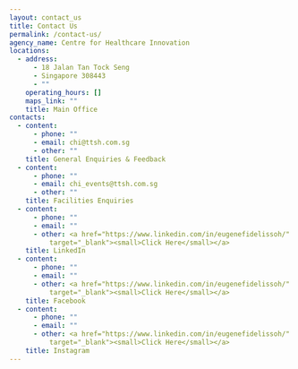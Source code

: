 ```yaml
---
layout: contact_us
title: Contact Us
permalink: /contact-us/
agency_name: Centre for Healthcare Innovation
locations:
  - address:
      - 18 Jalan Tan Tock Seng
      - Singapore 308443
      - ""
    operating_hours: []
    maps_link: ""
    title: Main Office
contacts:
  - content:
      - phone: ""
      - email: chi@ttsh.com.sg
      - other: ""
    title: General Enquiries & Feedback
  - content:
      - phone: ""
      - email: chi_events@ttsh.com.sg
      - other: ""
    title: Facilities Enquiries
  - content:
      - phone: ""
      - email: ""
      - other: <a href="https://www.linkedin.com/in/eugenefidelissoh/"
          target="_blank"><small>Click Here</small></a>
    title: LinkedIn
  - content:
      - phone: ""
      - email: ""
      - other: <a href="https://www.linkedin.com/in/eugenefidelissoh/"
          target="_blank"><small>Click Here</small></a>
    title: Facebook
  - content:
      - phone: ""
      - email: ""
      - other: <a href="https://www.linkedin.com/in/eugenefidelissoh/"
          target="_blank"><small>Click Here</small></a>
    title: Instagram
---
```

